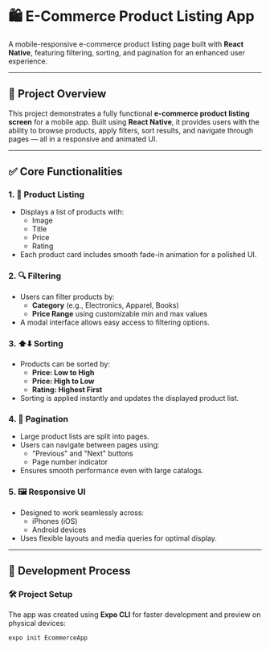 # 🛍️ E-Commerce Product Listing App

A mobile-responsive e-commerce product listing page built with **React Native**, featuring filtering, sorting, and pagination for an enhanced user experience.

---

## 📌 Project Overview

This project demonstrates a fully functional **e-commerce product listing screen** for a mobile app. Built using **React Native**, it provides users with the ability to browse products, apply filters, sort results, and navigate through pages — all in a responsive and animated UI.

---

## ✅ Core Functionalities

### 1. 🧾 **Product Listing**
- Displays a list of products with:
  - Image
  - Title
  - Price
  - Rating
- Each product card includes smooth fade-in animation for a polished UI.

### 2. 🔍 **Filtering**
- Users can filter products by:
  - **Category** (e.g., Electronics, Apparel, Books)
  - **Price Range** using customizable min and max values
- A modal interface allows easy access to filtering options.

### 3. ⬆️⬇️ **Sorting**
- Products can be sorted by:
  - **Price: Low to High**
  - **Price: High to Low**
  - **Rating: Highest First**
- Sorting is applied instantly and updates the displayed product list.

### 4. 🔢 **Pagination**
- Large product lists are split into pages.
- Users can navigate between pages using:
  - "Previous" and "Next" buttons
  - Page number indicator
- Ensures smooth performance even with large catalogs.

### 5. 🖼️ **Responsive UI**
- Designed to work seamlessly across:
  - iPhones (iOS)
  - Android devices
- Uses flexible layouts and media queries for optimal display.

---

## 🧠 Development Process

### 🛠️ Project Setup

The app was created using **Expo CLI** for faster development and preview on physical devices:

```bash
expo init EcommerceApp